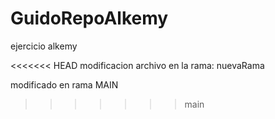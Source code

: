 # GuidoRepoAlkemy
ejercicio alkemy

<<<<<<< HEAD
modificacion archivo en la rama: nuevaRama


modificado en rama MAIN
>>>>>>> main
